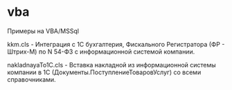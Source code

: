 # vba
Примеры на VBA/MSSql

kkm.cls            - Интеграция с 1С бухгалтерия, Фискального Регистратора (ФР - Штрих-М) по N 54-ФЗ с информационной системой компании.

nakladnayaTo1C.cls - Вставка накладной из информационной системы компании в 1С (Документы.ПоступлениеТоваровУслуг) со всеми справочниками.
